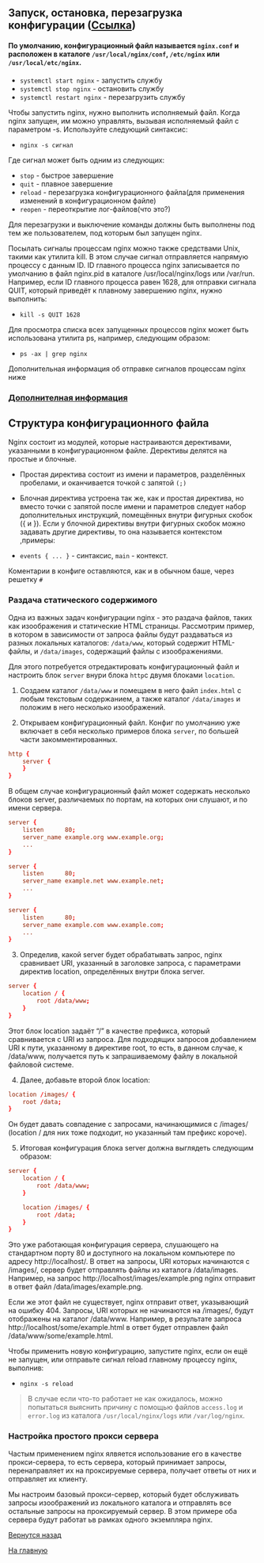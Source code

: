 ## Запуск, остановка, перезагрузка конфигурации ([Ссылка](https://nginx.org/ru/docs/beginners_guide.html))

#### По умолчанию, конфигурационный файл называется ```nginx.conf``` и расположен в каталоге ```/usr/local/nginx/conf```, ```/etc/nginx``` или ```/usr/local/etc/nginx```.

* ```systemctl start nginx``` - запустить службу
* ```systemctl stop nginx``` - остановить службу
* ```systemctl restart nginx``` - перезагрузить службу

Чтобы запустить nginx, нужно выполнить исполняемый файл. Когда nginx запущен, им можно управлять, вызывая исполняемый файл с параметром -s. Используйте следующий синтаксис:

* ```nginx -s сигнал```

Где сигнал может быть одним из следующих:

* ```stop``` - быстрое завершение
* ```quit``` - плавное завершение
* ```reload``` - перезагрузка конфигурационного файла(для применения изменений в конфигурационном файле)
* ```reopen``` - переоткрытие лог-файлов(что это?)

Для перезагрузки и выключение команды должны быть выполнены под тем же пользователем, под которым был запущен nginx.

Посылать сигналы процессам nginx можно также средствами Unix, такими как утилита kill. В этом случае сигнал отправляется напрямую процессу с данным ID. ID главного процесса nginx записывается по умолчанию в файл nginx.pid в каталоге /usr/local/nginx/logs или /var/run. Например, если ID главного процесса равен 1628, для отправки сигнала QUIT, который приведёт к плавному завершению nginx, нужно выполнить:

* ```kill -s QUIT 1628```

Для просмотра списка всех запущенных процессов nginx может быть использована утилита ps, например, следующим образом:

* ```ps -ax | grep nginx```

Дополнительная информация об отправке сигналов процессам nginx ниже
### [Дополнителная информация](https://nginx.org/ru/docs/control.html) 


## Структура конфигурационного файла

Nginx состоит из модулей, которые настраиваются дерективами, указанными в конфигурационном файле. Дерективы делятся на простые и блочные.

* Простая директива состоит из имени и параметров, разделённых пробелами, и оканчивается точкой с запятой ```(;)```
* Блочная директива устроена так же, как и простая директива, но вместо точки с запятой после имени и параметров следует набор дополнительных инструкций, помещённых внутри фигурных скобок ({ и }). Если у блочной директивы внутри фигурных скобок можно задавать другие директивы, то она называется контекстом ,примеры:

* ```events { ... }``` - синтаксис, ```main``` - контекст.

Коментарии в конфиге оставляются, как и в обычном баше, через решетку  ```#```

### Раздача статического содержимого 

Одна из важных задач конфигурации nginx - это раздача файлов, таких как изоображения и статические HTML страницы. Рассмотрим пример, в котором в зависимости от запроса файлы будут раздаваться из разных локальных каталогов: ```/data/www```, который содержит HTML-файлы, и ```/data/images```, содержащий файлы с изоображениями.

Для этого потребуется отредактировать конфигурационный файл и настроить блок ```server``` внури блока ```http```с двумя блоками ```location```.

1. Создаем каталог ```/data/www``` и помещаем в него файл ```index.html``` с любым текстовым содержанием, а также каталог ```/data/images``` и положим в него несколько изоображений.

2. Открываем конфигурационный файл. Конфиг по умолчанию уже включает в себя несколько примеров блока ```server```, по большей части закомментированных.

```conf
http {
    server {
    }
}
```

В общем случае конфигурационный файл может содержать несколько блоков server, различаемых по портам, на которых они слушают, и по имени сервера. 

```conf
server {
    listen      80;
    server_name example.org www.example.org;
    ...
}

server {
    listen      80;
    server_name example.net www.example.net;
    ...
}

server {
    listen      80;
    server_name example.com www.example.com;
    ...
}
```

3. Определив, какой server будет обрабатывать запрос, nginx сравнивает URI, указанный в заголовке запроса, с параметрами директив location, определённых внутри блока server.

```conf
server {
    location / {
        root /data/www;
    }
}
```

Этот блок location задаёт “/” в качестве префикса, который сравнивается с URI из запроса. Для подходящих запросов добавлением URI к пути, указанному в директиве root, то есть, в данном случае, к /data/www, получается путь к запрашиваемому файлу в локальной файловой системе.

4. Далее, добавьте второй блок location:

```conf
location /images/ {
    root /data;
}
```

Он будет давать совпадение с запросами, начинающимися с /images/ (location / для них тоже подходит, но указанный там префикс короче).

5. Итоговая конфигурация блока server должна выглядеть следующим образом:

```conf
server {
    location / {
        root /data/www;
    }

    location /images/ {
        root /data;
    }
}
```

Это уже работающая конфигурация сервера, слушающего на стандартном порту 80 и доступного на локальном компьютере по адресу http://localhost/. В ответ на запросы, URI которых начинаются с /images/, сервер будет отправлять файлы из каталога /data/images. Например, на запрос http://localhost/images/example.png nginx отправит в ответ файл /data/images/example.png.

Если же этот файл не существует, nginx отправит ответ, указывающий на ошибку 404. Запросы, URI которых не начинаются на /images/, будут отображены на каталог /data/www. Например, в результате запроса http://localhost/some/example.html в ответ будет отправлен файл /data/www/some/example.html.

Чтобы применить новую конфигурацию, запустите nginx, если он ещё не запущен, или отправьте сигнал reload главному процессу nginx, выполнив:

* ```nginx -s reload```
> В случае если что-то работает не как ожидалось, можно попытаться выяснить причину с помощью файлов ```access.log``` и ```error.log``` из каталога ```/usr/local/nginx/logs``` или ```/var/log/nginx```.


### Настройка простого прокси сервера

Частым применением nginx ялвяется использование его в качестве прокси-сервера, то есть сервера, который принимает запросы, перенаправляет их на проксируемые сервера, получает ответы от них и отправляет их клиенту.

Мы настроим базовый прокси-сервер, который будет обслуживать запросы изоображений из локального каталога и отправлять все остальные запросы на проксируемый сервер. В этом примере оба сервера будут работат ьв рамках одного экземпляра nginx.



[Вернутся назад](solution.md)

[На главную](README.md)
